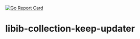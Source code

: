 [![Go Report Card](https://goreportcard.com/badge/github.com/kevinanthony/collection-keep-updater)](https://goreportcard.com/report/github.com/kevinanthony/collection-keep-updater)

# libib-collection-keep-updater
